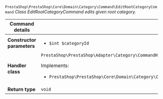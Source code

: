 `PrestaShop\PrestaShop\Core\Domain\Category\Command\EditRootCategoryCommand`
_Class EditRootCategoryCommand edits given root category._

| Command details            |    |
| -------------------------- | -- |
| **Constructor parameters** | <ul> <li>`$int $categoryId`</li> </ul> |
| **Handler class**          | `PrestaShop\PrestaShop\Adapter\Category\CommandHandler\EditRootCategoryHandler`  <p> Implements: </p> <ul>  <li>`PrestaShop\PrestaShop\Core\Domain\Category\CommandHandler\EditRootCategoryHandlerInterface`</li>  |
| **Return type** |  `void`  |
